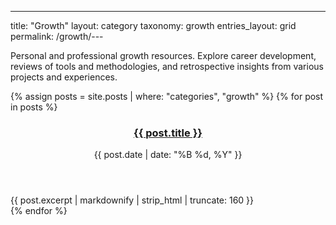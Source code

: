 ---
title: "Growth"
layout: category
taxonomy: growth
entries_layout: grid
permalink: /growth/---

Personal and professional growth resources. Explore career development, reviews of tools and methodologies, and retrospective insights from various projects and experiences.

{% assign posts = site.posts | where: "categories", "growth" %}
{% for post in posts %}
  <article class="entry">
    <header class="entry-header">
      <h3 class="entry-title">
        <a href="{{ post.url | relative_url }}">{{ post.title }}</a>
      </h3>
      <div class="entry-meta">
        <time class="entry-time">{{ post.date | date: "%B %d, %Y" }}</time>
      </div>
    </header>
    <div class="entry-excerpt">
      {{ post.excerpt | markdownify | strip_html | truncate: 160 }}
    </div>
  </article>
{% endfor %}